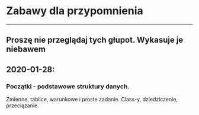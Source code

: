 # Zabawy dla przypomnienia 
---
Proszę nie przeglądaj tych głupot. Wykasuje je niebawem
---
2020-01-28:
---
### Początki - podstawowe struktury danych.
Zmienne, tablice, warunkowe i proste zadanie.
Class-y, dziedziczenie, przeciązanie.


